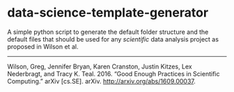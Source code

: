 # data-science-template-generator

A simple python script to generate the default folder structure and the default files that should be used for any *scientific* data analysis project as proposed in Wilson et al.

------------
Wilson, Greg, Jennifer Bryan, Karen Cranston, Justin Kitzes, Lex Nederbragt, and Tracy K. Teal. 2016. “Good Enough Practices in Scientific Computing.” arXiv [cs.SE]. arXiv. http://arxiv.org/abs/1609.00037.
